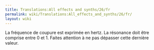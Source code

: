 ```yaml
---
title: Translations:All effects and synths/26/fr
permalink: wiki/Translations:All_effects_and_synths/26/fr/
layout: wiki
---
```


La fréquence de coupure est exprimée en hertz. La résonance doit être
comprise entre 0 et 1. Faites attention à ne pas dépasser cette dernière
valeur.

